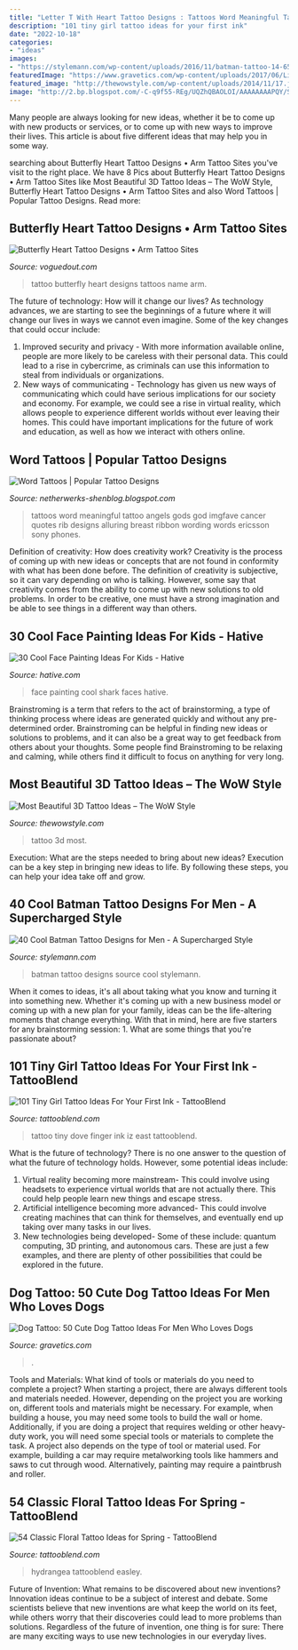 ```yaml
---
title: "Letter T With Heart Tattoo Designs : Tattoos Word Meaningful Tattoo Angels Gods God Imgfave Cancer Quotes Rib Designs Alluring Breast Ribbon Wording Words Ericsson Sony Phones"
description: "101 tiny girl tattoo ideas for your first ink"
date: "2022-10-18"
categories:
- "ideas"
images:
- "https://stylemann.com/wp-content/uploads/2016/11/batman-tattoo-14-650x650.jpg"
featuredImage: "https://www.gravetics.com/wp-content/uploads/2017/06/Little-Dog-On-Thigh.jpg"
featured_image: "http://thewowstyle.com/wp-content/uploads/2014/11/17.jpg"
image: "http://2.bp.blogspot.com/-C-q9f55-REg/UQZhQBAOLOI/AAAAAAAAPQY/SYTi-bre4A0/s1600/meaningful-word-tattoos-4.jpg"
---
```



Many people are always looking for new ideas, whether it be to come up with new products or services, or to come up with new ways to improve their lives. This article is about five different ideas that may help you in some way.

	

		
searching about Butterfly Heart Tattoo Designs • Arm Tattoo Sites you've visit to the right place. We have 8 Pics about Butterfly Heart Tattoo Designs • Arm Tattoo Sites like Most Beautiful 3D Tattoo Ideas – The WoW Style, Butterfly Heart Tattoo Designs • Arm Tattoo Sites and also Word Tattoos | Popular Tattoo Designs. Read more:
		
    
## Butterfly Heart Tattoo Designs • Arm Tattoo Sites

<img loading=lazy src="https://voguedout.com/wp-content/uploads/2019/07/butterfly-heart-daughters-name-tattoo-tattoo-likes-tattoos-with-size-2448-x-3264-630x380.jpg" onerror="this.onerror=null;this.src='https://tse2.mm.bing.net/th?id=OIP.LwM0h5wdmsBPpRl-uSaYdwHaEd&amp;pid=15.1';" alt="Butterfly Heart Tattoo Designs • Arm Tattoo Sites">

_Source: voguedout.com_

>tattoo butterfly heart designs tattoos name arm. 

	

The future of technology: How will it change our lives?
As technology advances, we are starting to see the beginnings of a future where it will change our lives in ways we cannot even imagine. Some of the key changes that could occur include: 
1. Improved security and privacy - With more information available online, people are more likely to be careless with their personal data. This could lead to a rise in cybercrime, as criminals can use this information to steal from individuals or organizations. 
2. New ways of communicating - Technology has given us new ways of communicating which could have serious implications for our society and economy. For example, we could see a rise in virtual reality, which allows people to experience different worlds without ever leaving their homes. This could have important implications for the future of work and education, as well as how we interact with others online. 

    
## Word Tattoos | Popular Tattoo Designs

<img loading=lazy src="http://2.bp.blogspot.com/-C-q9f55-REg/UQZhQBAOLOI/AAAAAAAAPQY/SYTi-bre4A0/s1600/meaningful-word-tattoos-4.jpg" onerror="this.onerror=null;this.src='https://tse1.mm.bing.net/th?id=OIP.qm5t_-C27QF3Zp01sZ5RBgHaJ-&amp;pid=15.1';" alt="Word Tattoos | Popular Tattoo Designs">

_Source: netherwerks-shenblog.blogspot.com_

>tattoos word meaningful tattoo angels gods god imgfave cancer quotes rib designs alluring breast ribbon wording words ericsson sony phones. 

	

Definition of creativity: How does creativity work?
Creativity is the process of coming up with new ideas or concepts that are not found in conformity with what has been done before. The definition of creativity is subjective, so it can vary depending on who is talking. However, some say that creativity comes from the ability to come up with new solutions to old problems. In order to be creative, one must have a strong imagination and be able to see things in a different way than others.

    
## 30 Cool Face Painting Ideas For Kids - Hative

<img loading=lazy src="https://hative.com/wp-content/uploads/2014/10/face-painting-ideas-for-kids/12-shark.jpg" onerror="this.onerror=null;this.src='https://tse3.mm.bing.net/th?id=OIP.HLBHPLP6m77Xd6Hgsou70gHaJl&amp;pid=15.1';" alt="30 Cool Face Painting Ideas For Kids - Hative">

_Source: hative.com_

>face painting cool shark faces hative. 

	

Brainstroming is a term that refers to the act of brainstorming, a type of thinking process where ideas are generated quickly and without any pre-determined order. Brainstroming can be helpful in finding new ideas or solutions to problems, and it can also be a great way to get feedback from others about your thoughts. Some people find Brainstroming to be relaxing and calming, while others find it difficult to focus on anything for very long.

    
## Most Beautiful 3D Tattoo Ideas – The WoW Style

<img loading=lazy src="http://thewowstyle.com/wp-content/uploads/2014/11/17.jpg" onerror="this.onerror=null;this.src='https://tse1.mm.bing.net/th?id=OIP.7xrX0ZHRmVvieTduY4Y7PAHaLJ&amp;pid=15.1';" alt="Most Beautiful 3D Tattoo Ideas – The WoW Style">

_Source: thewowstyle.com_

>tattoo 3d most. 

	

Execution: What are the steps needed to bring about new ideas?
Execution can be a key step in bringing new ideas to life. By following these steps, you can help your idea take off and grow.

    
## 40 Cool Batman Tattoo Designs For Men - A Supercharged Style

<img loading=lazy src="https://stylemann.com/wp-content/uploads/2016/11/batman-tattoo-14-650x650.jpg" onerror="this.onerror=null;this.src='https://tse1.mm.bing.net/th?id=OIP.FWnSvbg2SP8kpnjkjhlxFwHaHa&amp;pid=15.1';" alt="40 Cool Batman Tattoo Designs for Men - A Supercharged Style">

_Source: stylemann.com_

>batman tattoo designs source cool stylemann. 

	

When it comes to ideas, it's all about taking what you know and turning it into something new. Whether it's coming up with a new business model or coming up with a new plan for your family, ideas can be the life-altering moments that change everything. With that in mind, here are five starters for any brainstorming session: 1. What are some things that you're passionate about?

    
## 101 Tiny Girl Tattoo Ideas For Your First Ink - TattooBlend

<img loading=lazy src="http://tattooblend.com/wp-content/uploads/2016/06/Tiny-girl-tattoo-design-11.jpg?x26891" onerror="this.onerror=null;this.src='https://tse2.mm.bing.net/th?id=OIP.sUHTYBx6n1-deeWQQ5roCgHaGq&amp;pid=15.1';" alt="101 Tiny Girl Tattoo Ideas For Your First Ink - TattooBlend">

_Source: tattooblend.com_

>tattoo tiny dove finger ink iz east tattooblend. 

	

What is the future of technology?
There is no one answer to the question of what the future of technology holds. However, some potential ideas include: 

1. Virtual reality becoming more mainstream- This could involve using headsets to experience virtual worlds that are not actually there. This could help people learn new things and escape stress. 
2. Artificial intelligence becoming more advanced- This could involve creating machines that can think for themselves, and eventually end up taking over many tasks in our lives. 
3. New technologies being developed- Some of these include: quantum computing, 3D printing, and autonomous cars. These are just a few examples, and there are plenty of other possibilities that could be explored in the future.

    
## Dog Tattoo: 50 Cute Dog Tattoo Ideas For Men Who Loves Dogs

<img loading=lazy src="https://www.gravetics.com/wp-content/uploads/2017/06/Little-Dog-On-Thigh.jpg" onerror="this.onerror=null;this.src='https://tse2.mm.bing.net/th?id=OIP.UHAwLN_W7hnHmaTiFNK-AAHaIs&amp;pid=15.1';" alt="Dog Tattoo: 50 Cute Dog Tattoo Ideas For Men Who Loves Dogs">

_Source: gravetics.com_

>. 

	

Tools and Materials: What kind of tools or materials do you need to complete a project?
When starting a project, there are always different tools and materials needed. However, depending on the project you are working on, different tools and materials might be necessary.  For example, when building a house, you may need some tools to build the wall or home.  Additionally, if you are doing a project that requires welding or other heavy-duty work, you will need some special tools or materials to complete the task.   A project also depends on the type of tool or material used. For example, building a car may require metalworking tools like hammers and saws to cut through wood. Alternatively, painting may require a paintbrush and roller.

    
## 54 Classic Floral Tattoo Ideas For Spring - TattooBlend

<img loading=lazy src="https://tattooblend.com/wp-content/uploads/2017/01/hydrangea-tattoo.jpg" onerror="this.onerror=null;this.src='https://tse1.mm.bing.net/th?id=OIP.6JuCMdG2yRQYljBgMJh5oQHaHY&amp;pid=15.1';" alt="54 Classic Floral Tattoo Ideas for Spring - TattooBlend">

_Source: tattooblend.com_

>hydrangea tattooblend easley. 

	

Future of Invention: What remains to be discovered about new inventions?
Innovation ideas continue to be a subject of interest and debate. Some scientists believe that new inventions are what keep the world on its feet, while others worry that their discoveries could lead to more problems than solutions. Regardless of the future of invention, one thing is for sure: There are many exciting ways to use new technologies in our everyday lives.

